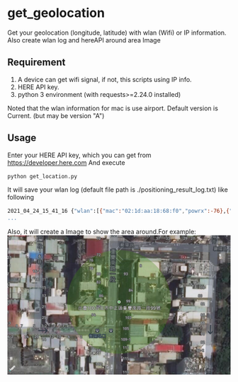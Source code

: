 # get_geolocation
Get your geolocation (longitude, latitude) with wlan (Wifi) or IP information. Also create wlan log and hereAPI around area Image

## Requirement
1. A device can get wifi signal, if not, this scripts using IP info.
2. HERE API key.
3. python 3 environment (with requests>=2.24.0 installed)

Noted that the wlan information for mac is use airport. Default version is Current. (but may be version "A")

## Usage
Enter your HERE API key, which you can get from https://developer.here.com
And execute
```bash=
python get_location.py
```
It will save your wlan log (default file path is ./positioning_result_log.txt) like following
```bash
2021_04_24_15_41_16	{"wlan":[{"mac":"02:1d:aa:18:68:f0","powrx":-76},{"mac":"00:16:16:2a:67:46","powrx":-77},{"mac...
...
```

Also, it will create a Image to show the area around.For example:
![get_geolocation/here_network_positioning_result_2021_04_24_15_41_48.jpg](https://raw.githubusercontent.com/moonstarsky37/get_geolocation/master/here_network_positioning_result_2021_04_24_15_41_48.jpg)
